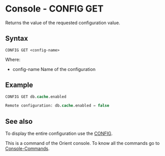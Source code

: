 # Console - CONFIG GET

Returns the value of the requested configuration value.

## Syntax

```
CONFIG GET <config-name>
```

Where:

- config-name  Name of the configuration

## Example

```sql
CONFIG GET db.cache.enabled

Remote configuration: db.cache.enabled = false
```

## See also

To display the entire configuration use the [CONFIG](Console-Command-Config.md).

This is a command of the Orient console. To know all the commands go to [Console-Commands](Console-Commands.md).

